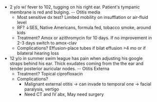 - 2 y/o w/ fever to 102, tugging on his right ear. Patient's tympanic membrane is red and bulging. -- Otitis media
	- Most sensitive dx test? Limited mobility on insufflation or air-fluid level
	- RF? ↓SES, Native Americans, formula fed, tobacco smoke, around kids
	- Treatment? Amox or azithromycin for 10 days. If no improvement in 2-3 days switch to amox-clav
	- Complications? Effusion-place tubes if bilat effusion >4 mo or if bilateral hearing loss
- 12 y/o in summer swim league has pain when adjusting his google straps behind his ear. Thick exudates coming from the the ear and tender posterior auricular nodes. -- Otitis Externa
	- Treatment? Topical ciprofloxacin
	- Complications?
		- Malignant external otitis -> can invade to temporal one -> facial paralysis, vertigo
		- Need CT and IV abx, May need surgery